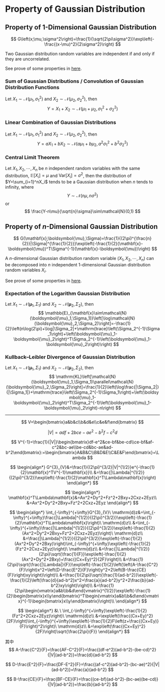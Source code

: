 # Property of Gaussian Distribution

## Property of $1$-Dimensional Gaussian Distribution

$$
G\left(x;\mu,\sigma^2\right)=\frac{1}{\sqrt{2\pi\sigma^2}}\exp\left(-\frac{(x-\mu)^2}{2\sigma^2}\right)
$$

Two Gaussian distribution random variables are independent if and only if they are uncorrelated.

See prove of some properties in [here](Prove%201D.md).

### Sum of Gaussian Distributions / Convolution of Gaussian Distribution Functions

Let $X_1\sim\mathcal{N}(\mu_1,\sigma_1^2)$ and $X_2\sim\mathcal{N}(\mu_2,\sigma_2^2)$, then
$$
Y=X_1+X_2\sim\mathcal{N}(\mu_1+\mu_2,\sigma_1^2+\sigma_2^2)
$$

### Linear Combination of Gaussian Distributions

Let $X_1\sim\mathcal{N}(\mu_1,\sigma_1^2)$ and $X_2\sim\mathcal{N}(\mu_2,\sigma_2^2)$, then
$$
Y=aX_1+bX_2\sim\mathcal{N}(a\mu_1+b\mu_2,a^2\sigma_1^2+b^2\sigma_2^2)
$$

### Central Limit Theorem

Let $X_1,X_2,\cdots,X_n$ be $n$ independent random variables with the same distribution, $\mathbb{E}[X_i]=\mu$ and $\mathrm{Var}[X_i]=\sigma^2$, then the distribution of $Y=\sum_{i=1}^nX_i$ tends to be a Gaussian distribution when $n$ tends to infinity, where
$$
Y\sim\mathcal{N}(n\mu,n\sigma^2)
$$
or
$$
\frac{Y-n\mu}{\sqrt{n}\sigma}\sim\mathcal{N}(0,1)
$$

## Property of $n$-Dimensional Gaussian Distribution

$$
G(\mathbf{x};\boldsymbol{\mu},\Sigma)=\frac{1}{(2\pi)^{\frac{n}{2}}|\Sigma|^{\frac{1}{2}}}\exp\left(-\frac{1}{2}(\mathbf{x}-\boldsymbol{\mu})^T\Sigma^{-1}(\mathbf{x}-\boldsymbol{\mu})\right)
$$

A $n$-dimensional Gaussian distribution random variable $(X_1,X_2,\cdots,X_n)$ can be decomposed into $n$ independent $1$-dimensional Gaussian distribution random variables $X_i$.

See prove of some properties in [here](Prove%20nD.md).

### Expectation of the Logarithm Gaussian Distribution

Let $X_1\sim\mathcal{N}(\boldsymbol{\mu}_1,\Sigma_1)$ and $X_2\sim\mathcal{N}(\boldsymbol{\mu}_2,\Sigma_2)$, then
$$
\mathbb{E}_{\mathbf{x}\sim\mathcal{N}(\boldsymbol{\mu}_1,\Sigma_1)}\left[\log\mathcal{N}(\boldsymbol{\mu}_2,\Sigma_2)\right]=-\frac{1}{2}\left(n\log(2\pi)+\log|\Sigma_2|+\mathrm{trace}\left(\Sigma_2^{-1}\Sigma_1\right)+\left(\boldsymbol{\mu}_1-\boldsymbol{\mu}_2\right)^T\Sigma_2^{-1}\left(\boldsymbol{\mu}_1-\boldsymbol{\mu}_2\right)\right)
$$

### Kullback–Leibler Divergence of Gaussian Distribution

Let $X_1\sim\mathcal{N}(\boldsymbol{\mu}_1,\Sigma_1)$ and $X_2\sim\mathcal{N}(\boldsymbol{\mu}_2,\Sigma_2)$, then
$$
\mathrm{KL}\left[\mathcal{N}(\boldsymbol{\mu}_1,\Sigma_1)\parallel\mathcal{N}(\boldsymbol{\mu}_2,\Sigma_2)\right]=\frac{1}{2}\left(\log\frac{|\Sigma_2|}{|\Sigma_1|}+\mathrm{trace}\left(\Sigma_2^{-1}\Sigma_1\right)+\left(\boldsymbol{\mu}_1-\boldsymbol{\mu}_2\right)^T\Sigma_2^{-1}\left(\boldsymbol{\mu}_1-\boldsymbol{\mu}_2\right)-n\right)
$$


---



$$
V=\begin{bmatrix}a&b&c\\b&d&e\\c&e&f\end{bmatrix}
$$

$$
|V|=adf+2bce-ae^2-b^2f-c^2d
$$

$$
V^{-1}=\frac{1}{|V|}\begin{bmatrix}df-e^2&ce-bf&be-cd\\ce-bf&af-c^2&bc-ae\\be-cd&bc-ae&ad-b^2\end{bmatrix}:=\begin{bmatrix}A&B&C\\B&D&E\\C&E&F\end{bmatrix}=\Lambda
$$

$$
\begin{align*}
G^{3}_{V}&=\frac{1}{(2\pi)^{3/2}|V|^{1/2}}e^{-\frac{1}{2}\mathbf{x}^TV^{-1}\mathbf{x}}\\
&=\frac{|\Lambda|^{1/2}}{(2\pi)^{3/2}}\exp\left(-\frac{1}{2}\mathbf{x}^T\Lambda\mathbf{x}\right)
\end{align*}
$$

$$
\begin{align*}
\mathbf{x}^T\Lambda\mathbf{x}&=Ax^2+Dy^2+Fz^2+2Bxy+2Cxz+2Eyz\\
&=Ax^2+Dy^2+2Bxy+Fz^2+2Cxz+2Eyz
\end{align*}
$$

$$
\begin{align*}
\int_{-\infty}^{+\infty}G^{3}_{V}\ \mathrm{d}z&=\int_{-\infty}^{+\infty}\frac{|\Lambda|^{1/2}}{(2\pi)^{3/2}}\exp\left(-\frac{1}{2}\mathbf{x}^T\Lambda\mathbf{x}\right)\ \mathrm{d}z\\
&=\int_{-\infty}^{+\infty}\frac{|\Lambda|^{1/2}}{(2\pi)^{3/2}}\exp\left(-\frac{1}{2}(Ax^2+Dy^2+2Bxy+Fz^2+2Cxz+2Eyz)\right)\ \mathrm{d}z\\
&=\frac{|\Lambda|^{1/2}}{(2\pi)^{3/2}}\exp\left(-\frac{1}{2}(Ax^2+Dy^2+2Bxy)\right)\int_{-\infty}^{+\infty}\exp\left(-\frac{1}{2}(Fz^2+2Cxz+2Eyz)\right)\ \mathrm{d}z\\
&=\frac{|\Lambda|^{1/2}}{2\pi}\sqrt{\frac{1}{F}}\exp\left(-\frac{1}{2}(Ax^2+Dy^2+2Bxy)+\frac{(Cx+Ey)^2}{2F}\right)\\
&=\frac{1}{2\pi}\sqrt{\frac{|\Lambda|}{F}}\exp\left(-\frac{1}{2}\left(\left(A-\frac{C^2}{F}\right)x^2+\left(D-\frac{E^2}{F}\right)y^2+2\left(B-\frac{CE}{F}\right)xy\right)\right)\\
&=\frac{1}{2\pi}\sqrt{\frac{1}{ad-b^2}}\exp\left(-\frac{1}{2}\left(\frac{d}{ad-b^2}x^2+\frac{a}{ad-b^2}y^2+2\frac{b}{ad-b^2}xy\right)\right)\\
&=\frac{1}{2\pi\begin{vmatrix}a&b\\b&d\end{vmatrix}^{1/2}}\exp\left(-\frac{1}{2}\begin{bmatrix}x\\y\end{bmatrix}^T\begin{vmatrix}a&b\\b&d\end{vmatrix}^{-1}\begin{bmatrix}x\\y\end{bmatrix}\right)\\
\end{align*}
$$

$$
\begin{align*}
&\ \ \int_{-\infty}^{+\infty}\exp\left(-\frac{1}{2}(Fz^2+2Cxz+2Eyz)\right)\ \mathrm{d}z\\
&=\exp\left(\frac{(Cx+Ey)^2}{2F}\right)\int_{-\infty}^{+\infty}\exp\left(-\frac{1}{2}F\left(z+\frac{(Cx+Ey)}{F}\right)^2\right)\ \mathrm{d}z\\
&=\exp\left(\frac{(Cx+Ey)^2}{2F}\right)\sqrt{\frac{2\pi}{F}}
\end{align*}
$$

其中
$$
A-\frac{C^2}{F}=\frac{AF-C^2}{F}=\frac{(df-e^2)(ad-b^2)-(be-cd)^2}{|V|(ad-b^2)}=\frac{d}{ad-b^2}
$$

$$
D-\frac{E^2}{F}=\frac{DF-E^2}{F}=\frac{(af-c^2)(ad-b^2)-(bc-ae)^2}{|V|(ad-b^2)}=\frac{a}{ad-b^2}
$$

$$
B-\frac{CE}{F}=\frac{BF-CE}{F}=\frac{(ce-bf)(ad-b^2)-(bc-ae)(be-cd)}{|V|(ad-b^2)}=\frac{b}{ad-b^2}
$$

